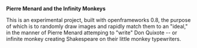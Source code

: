 <b>Pierre Menard and the Infinity Monkeys</b>

<p>This is an experimental project, built with openframeworks 0.8, the purpose of which is to randomly draw images and rapidly match them to an "ideal," in the manner of Pierre Menard attemping to "write" Don Quixote -- or infinite monkey creating Shakespeare on their little monkey typewriters.</p> 
